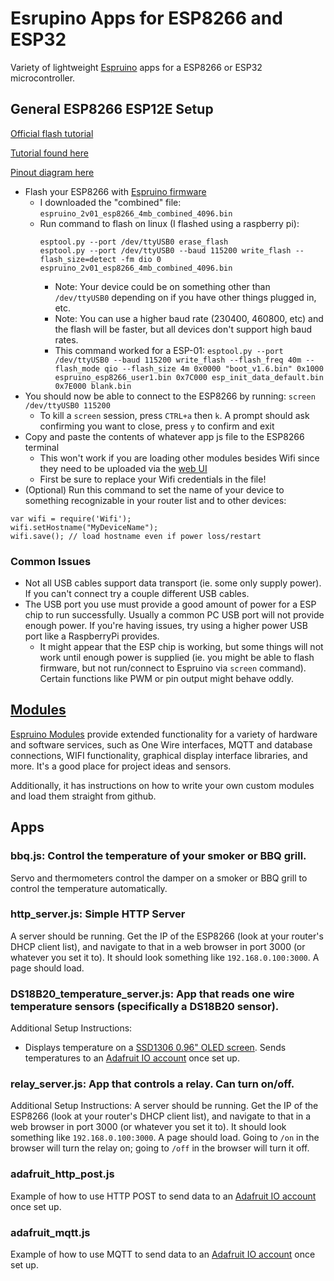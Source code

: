 # Esrupino Apps for ESP8266 and ESP32
Variety of lightweight [Espruino](https://github.com/espruino/Espruino) apps for a ESP8266 or ESP32 microcontroller.

## General ESP8266 ESP12E Setup
[Official flash tutorial](https://www.espruino.com/ESP8266_Flashing)

[Tutorial found here](https://cuneyt.aliustaoglu.biz/en/programming-esp8266-using-javascript-with-espruino/)

[Pinout diagram here](https://lastminuteengineers.com/wp-content/uploads/2018/08/ESP-12E-Development-Board-ESP8266-NodeMCU-Pinout.jpg)
- Flash your ESP8266 with [Espruino firmware](https://www.espruino.com/Download)
  - I downloaded the "combined" file: `espruino_2v01_esp8266_4mb_combined_4096.bin`
  - Run command to flash on linux (I flashed using a raspberry pi):
    ```
    esptool.py --port /dev/ttyUSB0 erase_flash
    esptool.py --port /dev/ttyUSB0 --baud 115200 write_flash --flash_size=detect -fm dio 0 espruino_2v01_esp8266_4mb_combined_4096.bin
    ```
      - Note: Your device could be on something other than `/dev/ttyUSB0` depending on if you have other things plugged in, etc.
      - Note: You can use a higher baud rate (230400, 460800, etc) and the flash will be faster, but all devices don't support high baud rates.
    - This command worked for a ESP-01: `esptool.py --port /dev/ttyUSB0 --baud 115200 write_flash --flash_freq 40m --flash_mode qio --flash_size 4m 0x0000 "boot_v1.6.bin" 0x1000 espruino_esp8266_user1.bin 0x7C000 esp_init_data_default.bin 0x7E000 blank.bin`
- You should now be able to connect to the ESP8266 by running: `screen /dev/ttyUSB0 115200`
  - To kill a `screen` session, press `CTRL+a` then `k`. A prompt should ask confirming you want to close, press `y` to confirm and exit
- Copy and paste the contents of whatever app js file to the ESP8266 terminal
  - This won't work if you are loading other modules besides Wifi since they need to be uploaded via the [web UI](https://chrome.google.com/webstore/detail/espruino-web-ide/bleoifhkdalbjfbobjackfdifdneehpo?hl=en)
  - First be sure to replace your Wifi credentials in the file!
- (Optional) Run this command to set the name of your device to something recognizable in your router list and to other devices:
```
var wifi = require('Wifi');
wifi.setHostname("MyDeviceName");
wifi.save(); // load hostname even if power loss/restart
```

### Common Issues
- Not all USB cables support data transport (ie. some only supply power). If you can't connect try a couple different USB cables.
- The USB port you use must provide a good amount of power for a ESP chip to run successfully. Usually a common PC USB port will not provide enough power. If you're having issues, try using a higher power USB port like a RaspberryPi provides.
  - It might appear that the ESP chip is working, but some things will not work until enough power is supplied (ie. you might be able to flash firmware, but not run/connect to Espruino via `screen` command). Certain functions like PWM or pin output might behave oddly.

## [Modules](https://www.espruino.com/Modules)
[Espruino Modules](https://www.espruino.com/Modules) provide extended functionality for a variety of hardware and software services, such as One Wire interfaces, MQTT and database connections, WIFI functionality, graphical display interface libraries, and more.
It's a good place for project ideas and sensors.

Additionally, it has instructions on how to write your own custom modules and load them straight from github.

## Apps
### bbq.js: Control the temperature of your smoker or BBQ grill.
Servo and thermometers control the damper on a smoker or BBQ grill to control the temperature automatically.

### http_server.js: Simple HTTP Server
A server should be running. Get the IP of the ESP8266 (look at your router's DHCP client list), and navigate to that in a web browser in port 3000 (or whatever you set it to). It should look something like `192.168.0.100:3000`. A page should load.

### DS18B20_temperature_server.js: App that reads one wire temperature sensors (specifically a DS18B20 sensor).
Additional Setup Instructions:
- Displays temperature on a [SSD1306 0.96" OLED screen](https://www.espruino.com/SSD1306). Sends temperatures to an [Adafruit IO account](https://io.adafruit.com) once set up.

### relay_server.js: App that controls a relay. Can turn on/off.
Additional Setup Instructions:
A server should be running. Get the IP of the ESP8266 (look at your router's DHCP client list), and navigate to that in a web browser in port 3000 (or whatever you set it to). It should look something like `192.168.0.100:3000`. A page should load. Going to `/on` in the browser will turn the relay on; going to `/off` in the browser will turn it off.

### adafruit_http_post.js
Example of how to use HTTP POST to send data to an [Adafruit IO account](https://io.adafruit.com) once set up.

### adafruit_mqtt.js
Example of how to use MQTT to send data to an [Adafruit IO account](https://io.adafruit.com) once set up.